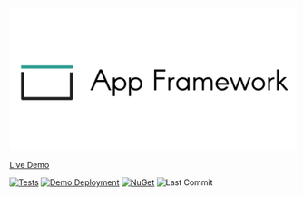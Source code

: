 <p align="center">
   <div style="width:640;height:320">
       <img style="width: inherit" src="https://raw.githubusercontent.com/Aptacode/AppFramework/Production/Resources/Images/Banner.png">
</div>
</p>

[Live Demo](https://aptacode.github.io/AppFramework/)

[![Tests](https://github.com/Aptacode/AppFramework/actions/workflows/test.yml/badge.svg)](https://github.com/Aptacode/AppFramework/actions/workflows/test.yml)
[![Demo Deployment](https://github.com/Aptacode/AppFramework/actions/workflows/demo.yml/badge.svg)](https://github.com/Aptacode/AppFramework/actions/workflows/demo.yml)
[![NuGet](https://img.shields.io/nuget/v/Aptacode.AppFramework.svg?style=flat)](https://www.nuget.org/packages/Aptacode.AppFramework/)
![Last Commit](https://img.shields.io/github/last-commit/Aptacode/AppFramework?style=flat-square&cacheSeconds=86000)
